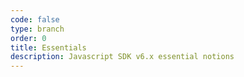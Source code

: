 ```yaml
---
code: false
type: branch
order: 0
title: Essentials
description: Javascript SDK v6.x essential notions
---
```

